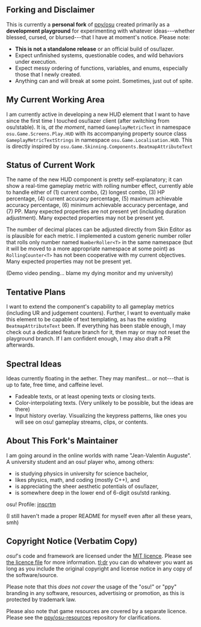 ## Forking and Disclaimer
This is currently a **personal fork** of [ppy/osu](https://github.com/ppy/osu) created primarily as a **development playground** for experimenting with whatever ideas---whether blessed, cursed, or blursed---that I have at moment's notice. Please note:
- **This is not a standalone release** or an official build of osu!lazer.
- Expect unfinished systems, questionable codes, and wild behaviors under execution.
- Expect messy ordering of functions, variables, and enums, especially those that I newly created.
- Anything can and will break at some point. Sometimes, just out of spite.

## My Current Working Area
I am currently active in developing a new HUD element that I want to have since the first time I touched osu!lazer client (after switching from osu!stable). It is, *at the moment*, named `GameplayMetricText` in namespace `osu.Game.Screens.Play.HUD` with its accompanying property source class `GameplayMetricTextStrings` in namespace `osu.Game.Localisation.HUD`. This is directly inspired by `osu.Game.Skinning.Components.BeatmapAttributeText`

## Status of Current Work
The name of the new HUD component is pretty self-explanatory; it can show a real-time gameplay metric with rolling number effect, currently able to handle either of (1) current combo, (2) longest combo, (3) HP percentage, (4) current accuracy percentage, (5) maximum achievable accuracy percentage, (6) minimum achievable accuracy percentage, and (7) PP.  Many expected properties are not present yet (including duration adjustment). Many expected properties may not be present yet.

The number of decimal places can be adjusted directly from Skin Editor as is plausible for each metric. I implemented a custom generic number roller that rolls only number named `NumberRoller<T>` in the same namespace (but it will be moved to a more appropriate namespace at some point) as `RollingCounter<T>` has not been cooperative with my current objectives. Many expected properties may not be present yet.

(Demo video pending... blame my dying monitor and my university)

## Tentative Plans
I want to extend the component's capability to all gameplay metrics (including UR and judgement counters). Further, I want to eventually make this element to be capable of text templating, as has the existing `BeatmapAttributeText` been. If everything has been stable enough, I may check out a dedicated feature branch for it, then may or may not reset the playground branch. If I am confident enough, I may also draft a PR afterwards.

## Spectral Ideas
Ideas currently floating in the aether. They may manifest... or not---that is up to fate, free time, and caffeine level.
- Fadeable texts, or at least opening texts or closing texts.
- Color-interpolating texts. (Very unlikely to be possible, but the ideas are there)
- Input history overlay. Visualizing the keypress patterns, like ones you will see on osu! gameplay streams, clips, or contents. 

## About This Fork's Maintainer
I am going around in the online worlds with name "Jean-Valentin Auguste". A university student and an osu! player who, among others:
- is studying physics in university for science bachelor,
- likes physics, math, and coding (mostly C++), and
- is appreciating the sheer aesthetic potentials of osu!lazer,
- is somewhere deep in the lower end of 6-digit osu!std ranking.

osu! Profile: [jnscrtm](https://osu.ppy.sh/users/37827365)

(I still haven't made a proper README for myself even after all these years, smh)

## Copyright Notice (Verbatim Copy)
*osu!*'s code and framework are licensed under the [MIT licence](https://opensource.org/licenses/MIT). Please see [the licence file](LICENCE) for more information. [tl;dr](https://tldrlegal.com/license/mit-license) you can do whatever you want as long as you include the original copyright and license notice in any copy of the software/source.

Please note that this *does not cover* the usage of the "osu!" or "ppy" branding in any software, resources, advertising or promotion, as this is protected by trademark law.

Please also note that game resources are covered by a separate licence. Please see the [ppy/osu-resources](https://github.com/ppy/osu-resources) repository for clarifications.
